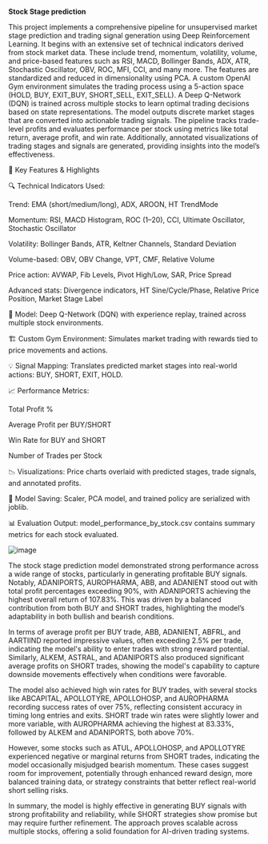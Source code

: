 **Stock Stage prediction**

This project implements a comprehensive pipeline for unsupervised market stage prediction and trading signal generation using Deep Reinforcement Learning. It begins with an extensive set of technical indicators derived from stock market data. These include trend, momentum, volatility, volume, and price-based features such as RSI, MACD, Bollinger Bands, ADX, ATR, Stochastic Oscillator, OBV, ROC, MFI, CCI, and many more. The features are standardized and reduced in dimensionality using PCA. A custom OpenAI Gym environment simulates the trading process using a 5-action space (HOLD, BUY, EXIT_BUY, SHORT_SELL, EXIT_SELL). A Deep Q-Network (DQN) is trained across multiple stocks to learn optimal trading decisions based on state representations. The model outputs discrete market stages that are converted into actionable trading signals. The pipeline tracks trade-level profits and evaluates performance per stock using metrics like total return, average profit, and win rate. Additionally, annotated visualizations of trading stages and signals are generated, providing insights into the model’s effectiveness.

📌 Key Features & Highlights

🔍 Technical Indicators Used:

Trend: EMA (short/medium/long), ADX, AROON, HT TrendMode

Momentum: RSI, MACD Histogram, ROC (1–20), CCI, Ultimate Oscillator, Stochastic Oscillator

Volatility: Bollinger Bands, ATR, Keltner Channels, Standard Deviation

Volume-based: OBV, OBV Change, VPT, CMF, Relative Volume

Price action: AVWAP, Fib Levels, Pivot High/Low, SAR, Price Spread

Advanced stats: Divergence indicators, HT Sine/Cycle/Phase, Relative Price Position, Market Stage Label

🧠 Model: Deep Q-Network (DQN) with experience replay, trained across multiple stock environments.

🏗️ Custom Gym Environment: Simulates market trading with rewards tied to price movements and actions.

💡 Signal Mapping: Translates predicted market stages into real-world actions: BUY, SHORT, EXIT, HOLD.

📈 Performance Metrics:

Total Profit %

Average Profit per BUY/SHORT

Win Rate for BUY and SHORT

Number of Trades per Stock

📉 Visualizations: Price charts overlaid with predicted stages, trade signals, and annotated profits.

💾 Model Saving: Scaler, PCA model, and trained policy are serialized with joblib.

📊 Evaluation Output: model_performance_by_stock.csv contains summary metrics for each stock evaluated.


![image](https://github.com/user-attachments/assets/c6965bf8-44a3-4c2e-a875-45f2d48ddfe7)

The stock stage prediction model demonstrated strong performance across a wide range of stocks, particularly in generating profitable BUY signals. Notably, ADANIPORTS, AUROPHARMA, ABB, and ADANIENT stood out with total profit percentages exceeding 90%, with ADANIPORTS achieving the highest overall return of 107.83%. This was driven by a balanced contribution from both BUY and SHORT trades, highlighting the model’s adaptability in both bullish and bearish conditions.

In terms of average profit per BUY trade, ABB, ADANIENT, ABFRL, and AARTIIND reported impressive values, often exceeding 2.5% per trade, indicating the model's ability to enter trades with strong reward potential. Similarly, ALKEM, ASTRAL, and ADANIPORTS also produced significant average profits on SHORT trades, showing the model's capability to capture downside movements effectively when conditions were favorable.

The model also achieved high win rates for BUY trades, with several stocks like ABCAPITAL, APOLLOTYRE, APOLLOHOSP, and AUROPHARMA recording success rates of over 75%, reflecting consistent accuracy in timing long entries and exits. SHORT trade win rates were slightly lower and more variable, with AUROPHARMA achieving the highest at 83.33%, followed by ALKEM and ADANIPORTS, both above 70%.

However, some stocks such as ATUL, APOLLOHOSP, and APOLLOTYRE experienced negative or marginal returns from SHORT trades, indicating the model occasionally misjudged bearish momentum. These cases suggest room for improvement, potentially through enhanced reward design, more balanced training data, or strategy constraints that better reflect real-world short selling risks.

In summary, the model is highly effective in generating BUY signals with strong profitability and reliability, while SHORT strategies show promise but may require further refinement. The approach proves scalable across multiple stocks, offering a solid foundation for AI-driven trading systems.



